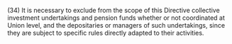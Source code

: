 (34) It is necessary to exclude from the scope of this Directive collective investment undertakings and pension funds whether or not coordinated at Union level, and the depositaries or managers of such undertakings, since they are subject to specific rules directly adapted to their activities.